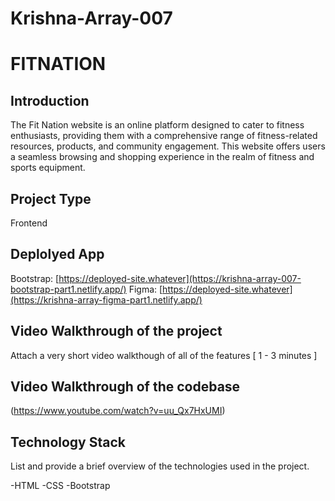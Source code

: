 # Krishna-Array-007


# FITNATION


## Introduction
The Fit Nation website is an online platform designed to cater to fitness enthusiasts, providing them with a comprehensive range of fitness-related resources, products, and community engagement. This website offers users a seamless browsing and shopping experience in the realm of fitness and sports equipment.



## Project Type
Frontend 

## Deplolyed App
Bootstrap: [https://deployed-site.whatever](https://krishna-array-007-bootstrap-part1.netlify.app/)
Figma: [https://deployed-site.whatever](https://krishna-array-figma-part1.netlify.app/)



## Video Walkthrough of the project
Attach a very short video walkthough of all of the features [ 1 - 3 minutes ]

## Video Walkthrough of the codebase
(https://www.youtube.com/watch?v=uu_Qx7HxUMI)

## Technology Stack
List and provide a brief overview of the technologies used in the project.

-HTML
-CSS
-Bootstrap
